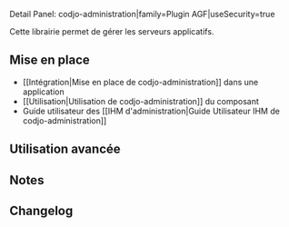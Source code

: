 Detail Panel: codjo-administration|family=Plugin AGF|useSecurity=true

Cette librairie permet de gérer les serveurs applicatifs.


## Mise en place

* [[Intégration|Mise en place de codjo-administration]] dans une application
* [[Utilisation|Utilisation de codjo-administration]] du composant
* Guide utilisateur des [[IHM d'administration|Guide Utilisateur IHM de codjo-administration]]

## Utilisation avancée


## Notes


## Changelog



